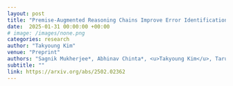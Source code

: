 ```yaml
---
layout: post
title: "Premise-Augmented Reasoning Chains Improve Error Identification in Math reasoning with LLMs"
date:  2025-01-31 00:00:00 +00:00
# image: /images/none.png
categories: research
author: "Takyoung Kim"
venue: "Preprint"
authors: "Sagnik Mukherjee*, Abhinav Chinta*, <u>Takyoung Kim</u>, Tarun Anoop Sharma, Dilek Hakkani-Tür"
subtitle: ""
link: https://arxiv.org/abs/2502.02362
---
```


